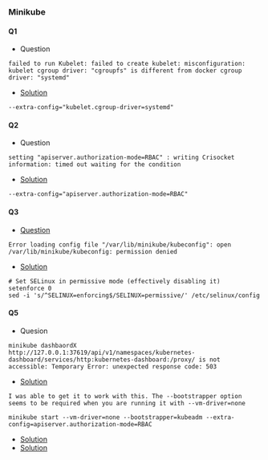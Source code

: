 ### Minikube
#### Q1
- Question
```
failed to run Kubelet: failed to create kubelet: misconfiguration: kubelet cgroup driver: "cgroupfs" is different from docker cgroup driver: "systemd"
```
- [Solution](https://github.com/kubernetes/minikube/issues/4172)
```
--extra-config="kubelet.cgroup-driver=systemd"
```
#### Q2
- Question
```
setting "apiserver.authorization-mode=RBAC" : writing Crisocket information: timed out waiting for the condition
```
- [Solution](https://github.com/kubernetes/minikube/issues/6061)
```
--extra-config="apiserver.authorization-mode=RBAC"
```
#### Q3
- [Question](https://github.com/kubernetes/minikube/issues/4150)
```
Error loading config file "/var/lib/minikube/kubeconfig": open /var/lib/minikube/kubeconfig: permission denied
```
- [Solution](https://kubernetes.io/docs/setup/production-environment/tools/kubeadm/install-kubeadm/#k8s-install-1)
```
# Set SELinux in permissive mode (effectively disabling it)
setenforce 0
sed -i 's/^SELINUX=enforcing$/SELINUX=permissive/' /etc/selinux/config
```
#### Q5
- Quesion
```
minikube dashbaordX http://127.0.0.1:37619/api/v1/namespaces/kubernetes-dashboard/services/http:kubernetes-dashboard:/proxy/ is not accessible: Temporary Error: unexpected response code: 503
```
- [Solution](https://gist.github.com/F21/08bfc2e3592bed1e931ec40b8d2ab6f5)
```
I was able to get it to work with this. The --bootstrapper option seems to be required when you are running it with --vm-driver=none

minikube start --vm-driver=none --bootstrapper=kubeadm --extra-config=apiserver.authorization-mode=RBAC
```
- [Solution](https://dockerquestions.com/2019/04/22/minikube-running-in-docker-mode-returns-503-when-launching-the-dashboard/)
- [Solution](https://zhuanlan.zhihu.com/p/47185808)